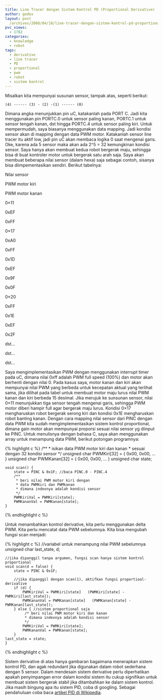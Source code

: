 ```yaml
---
title: Line Tracer dengan Sistem Kontrol PD (Proportional Derivative)
author: gedex
layout: post
  /archives/2008/04/10/line-tracer-dengan-sistem-kontrol-pd-proportional-derivative/
pvc_views:
  - 1782
categories:
  - knowledge
  - robot
tags:
  - derivative
  - line tracer
  - PD
  - proportional
  - pwm
  - robot
  - sistem kontrol
---
```


Misalkan kita mempunyai susunan sensor, tampak atas, seperti berikut:

    (4) ------ (3) - (2) -(1) ------ (0)

Dimana angka menunjukkan pin uC, katakanlah pada PORT C. Jadi kita menggunakan pin PORTC.0 untuk sensor paling kanan, PORTC.1 untuk sensor tengah kanan, dst hingga PORTC.4 untuk sensor paling kiri. Untuk mempermudah, saya biasanya menggunakan data mapping. Jadi kondisi sensor akan di mapping dengan data PWM motor. Katakanlah sensor line tracer itu aktif low, jadi pin uC akan membaca logika 0 saat mengenai garis. Oke, karena ada 5 sensor maka akan ada 2^5 = 32 kemungkinan kondisi sensor. Saya hanya akan membuat kedua robot bergerak maju, sehingga bisa di buat kontroler motor untuk bergerak satu arah saja. Saya akan membuat beberapa nilai sensor (dalam hexa) saja sebagai contoh, sisanya bisa diimpementasikan sendiri. Berikut tabelnya:

Nilai sensor

PWM motor kiri

PWM motor kanan

0×11

0xEF

0xFF

0×17

0xA0

0xFF

0x1D

0xEF

0x9F

0x0F

0×20

0xFF

0x1E

0xEF

0x2F

dst…

dst…

dst…

Saya mengimplementasikan PWM dengan menggunakan interrupt timer pada uC, dimana nilai 0xff adalah PWM full speed (100%) dan motor akan berhenti dengan nilai 0. Pada kasus saya, motor kanan dan kiri akan mempunyai nilai PWM yang berbeda untuk kecepatan aktual yang terlihat sama, jika dilihat pada tabel untuk membuat motor maju lurus nilai PWM kanan dan kiri berbeda 15 desimal. Jika merujuk ke sunsunan sensor, nilai 0×11 menunjukkan tiga sensor tengah mengenai garis, sehingga PWM motor diberi hampir full agar bergerak maju lurus. Kondisi 0×17 mengharuskan robot bergerak serong kiri dan kondisi 0x1E mengharuskan robot banting kanan. Dengan cara mapping nilai sensor dari PINC dengan data PWM kita sudah mengimplementasikan sistem kontrol proportional, dimana gain motor akan mempunyai proporsi sesuai nilai sensor yg diinput ke PINC. Untuk menulisnya dengan bahasa C, saya akan menggunakan array untuk menampung data PWM, berikut potongan programnya:

{% highlight c %}
    /**
     * isikan data PWM motor kiri dan kanan
     * sesuai dengan 32 kondisi sensor
     */
    unsigned char PWMKiri[32] = { 0x00, 0x00, ... }
    unsigned char PWMKanan[32] = { 0x00, 0x00, ... }
    unsigned char state;

    void scan() {
        state = PINC & 0x1F; //baca PINC.0 - PINC.4
        /**
         * beri nilai PWM motor kiri dengan
         * data PWMKiri dan PWMkanan
         * dimana indexnya adalah kondisi sensor
         */
        PWMKiriVal = PWMKiri[state];
        PWMKananVal = PWMKanan[state];
    }
{% endhighlight c %}

Untuk menambahkan kontrol derivative, kita perlu menggunakan delta PWM. Kita perlu mencatat data PWM sebelumnya. Kita bisa mengubah fungsi scan menjadi:

{% highlight c %}
    //variabel untuk menampung nilai PWM sebelumnya
    unsigned char last_state, d;

    //jika dipanggil tanpa argumen, fungsi scan hanya sistem kontrol proportional
    void scan(d = false) {
        state = PINC & 0x1F;

        //jika dipanggil dengan scan(1), aktifkan fungsi proportioal-derivative
        if (d) {
            PWMKiriVal = PWMKiri[state]   (PWMKiri[state] - PWMKiri[last_state]);
            PWMKananVal = PWMKanan[state]   (PWMKanan[state] - PWMKanan[last_state]);
        } else { //sistem proportional saja
             /* beri nilai PWM motor kiri dan kanan
             * dimana indexnya adalah kondisi sensor
             */
            PWMKiriVal = PWMKiri[state];
            PWMKananVal = PWMKanan[state];
        }
    last_state = state;
    }
{% endhighlight c %}

Sistem derivative di atas hanya gambaran bagaimana menerapkan sistem kontrol PD, dan agak redundant jika digunakan dalam robot sederhana dengan 5 sensor. Dalam mendesain sistem derivative perlu diperhatikan apakah penyimpangan error dalam kondisi sistem itu cukup signifikan untuk membuat sistem bergerak stabil jika ditambahkan ke dalam sistem kontrol. Jika masih bingung apa itu sistem PID, coba di googling. Sebagai pendahuluan coba baca [artikel PID di Wikipedia][1].

 [1]: http://en.wikipedia.org/wiki/PID_controller

